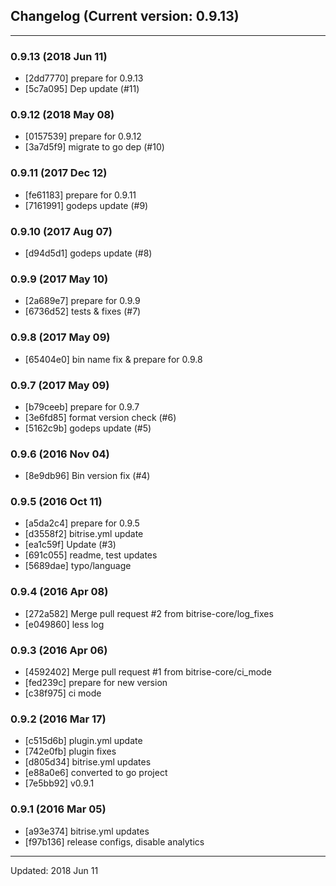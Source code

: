 ## Changelog (Current version: 0.9.13)

-----------------

### 0.9.13 (2018 Jun 11)

* [2dd7770] prepare for 0.9.13
* [5c7a095] Dep update (#11)

### 0.9.12 (2018 May 08)

* [0157539] prepare for 0.9.12
* [3a7d5f9] migrate to go dep (#10)

### 0.9.11 (2017 Dec 12)

* [fe61183] prepare for 0.9.11
* [7161991] godeps update (#9)

### 0.9.10 (2017 Aug 07)

* [d94d5d1] godeps update (#8)

### 0.9.9 (2017 May 10)

* [2a689e7] prepare for 0.9.9
* [6736d52] tests & fixes (#7)

### 0.9.8 (2017 May 09)

* [65404e0] bin name fix & prepare for 0.9.8

### 0.9.7 (2017 May 09)

* [b79ceeb] prepare for 0.9.7
* [3e6fd85] format version check (#6)
* [5162c9b] godeps update (#5)

### 0.9.6 (2016 Nov 04)

* [8e9db96] Bin version fix (#4)

### 0.9.5 (2016 Oct 11)

* [a5da2c4] prepare for 0.9.5
* [d3558f2] bitrise.yml update
* [ea1c59f] Update (#3)
* [691c055] readme, test updates
* [5689dae] typo/language

### 0.9.4 (2016 Apr 08)

* [272a582] Merge pull request #2 from bitrise-core/log_fixes
* [e049860] less log

### 0.9.3 (2016 Apr 06)

* [4592402] Merge pull request #1 from bitrise-core/ci_mode
* [fed239c] prepare for new version
* [c38f975] ci mode

### 0.9.2 (2016 Mar 17)

* [c515d6b] plugin.yml update
* [742e0fb] plugin fixes
* [d805d34] bitrise.yml updates
* [e88a0e6] converted to go project
* [7e5bb92] v0.9.1

### 0.9.1 (2016 Mar 05)

* [a93e374] bitrise.yml updates
* [f97b136] release configs, disable analytics

-----------------

Updated: 2018 Jun 11
